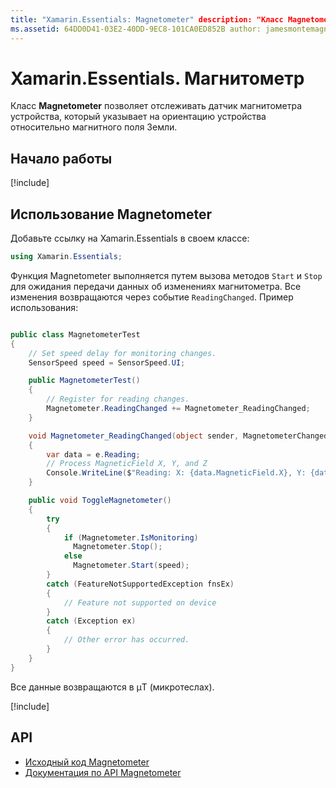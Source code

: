 ```yaml
---
title: "Xamarin.Essentials: Magnetometer" description: "Класс Magnetometer в Xamarin.Essentials позволяет отслеживать датчик магнитометра устройства, который указывает на ориентацию устройства относительно магнитного поля Земли".
ms.assetid: 64DD0D41-03E2-40DD-9EC8-101CA0ED852B author: jamesmontemagno ms.author: jamont ms.date: 04.11.2018 no-loc: [Xamarin.Forms, Xamarin.Essentials]
---
```


# <a name="xamarinessentials-magnetometer"></a>Xamarin.Essentials. Магнитометр

Класс **Magnetometer** позволяет отслеживать датчик магнитометра устройства, который указывает на ориентацию устройства относительно магнитного поля Земли.

## <a name="get-started"></a>Начало работы

[!include[](~/essentials/includes/get-started.md)]

## <a name="using-magnetometer"></a>Использование Magnetometer

Добавьте ссылку на Xamarin.Essentials в своем классе:

```csharp
using Xamarin.Essentials;
```

Функция Magnetometer выполняется путем вызова методов `Start` и `Stop` для ожидания передачи данных об изменениях магнитометра. Все изменения возвращаются через событие `ReadingChanged`. Пример использования:

```csharp

public class MagnetometerTest
{
    // Set speed delay for monitoring changes.
    SensorSpeed speed = SensorSpeed.UI;

    public MagnetometerTest()
    {
        // Register for reading changes.
        Magnetometer.ReadingChanged += Magnetometer_ReadingChanged;
    }

    void Magnetometer_ReadingChanged(object sender, MagnetometerChangedEventArgs e)
    {
        var data = e.Reading;
        // Process MagneticField X, Y, and Z
        Console.WriteLine($"Reading: X: {data.MagneticField.X}, Y: {data.MagneticField.Y}, Z: {data.MagneticField.Z}");
    }

    public void ToggleMagnetometer()
    {
        try
        {
            if (Magnetometer.IsMonitoring)
              Magnetometer.Stop();
            else
              Magnetometer.Start(speed);
        }
        catch (FeatureNotSupportedException fnsEx)
        {
            // Feature not supported on device
        }
        catch (Exception ex)
        {
            // Other error has occurred.
        }
    }
}
```

Все данные возвращаются в µT (микротеслах).

[!include[](~/essentials/includes/sensor-speed.md)]

## <a name="api"></a>API

- [Исходный код Magnetometer](https://github.com/xamarin/Essentials/tree/master/Xamarin.Essentials/Magnetometer)
- [Документация по API Magnetometer](xref:Xamarin.Essentials.Magnetometer)

